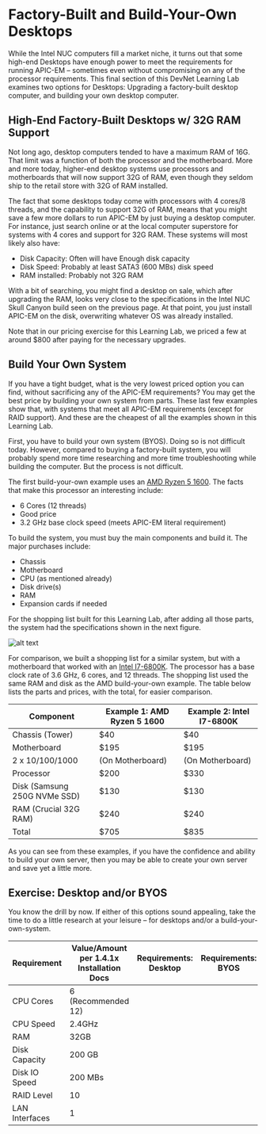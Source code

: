 
# Factory-Built and Build-Your-Own Desktops
While the Intel NUC computers fill a market niche, it turns out that some high-end Desktops have enough power to meet the requirements for running APIC-EM – sometimes even without compromising on any of the processor requirements. This final section of this DevNet Learning Lab examines two options for Desktops: Upgrading a factory-built desktop computer, and building your own desktop computer.

## High-End Factory-Built Desktops w/ 32G RAM Support
Not long ago, desktop computers tended to have a maximum RAM of 16G. That limit was a function of both the processor and the motherboard. More and more today, higher-end desktop systems use processors and motherboards that will now support 32G of RAM, even though they seldom ship to the retail store with 32G of RAM installed.

The fact that some desktops today come with processors with 4 cores/8 threads, and the capability to support 32G of RAM, means that you might save a few more dollars to run APIC-EM by just buying a desktop computer. For instance, just search online or at the local computer superstore for systems with 4 cores and support for 32G RAM. These systems will most likely also have:

- Disk Capacity: Often will have Enough disk capacity
- Disk Speed: Probably at least SATA3 (600 MBs) disk speed
- RAM installed: Probably not 32G RAM

With a bit of searching, you might find a desktop on sale, which after upgrading the RAM, looks very close to the specifications in the Intel NUC Skull Canyon build seen on the previous page. At that point, you just install APIC-EM on the disk, overwriting whatever OS was already installed.

Note that in our pricing exercise for this Learning Lab, we priced a few at around $800 after paying for the necessary upgrades. 

## Build Your Own System
If you have a tight budget, what is the very lowest priced option you can find, without sacrificing any of the APIC-EM requirements? You may get the best price by building your own system from parts. These last few examples show that, with systems that meet all APIC-EM requirements (except for RAID support). And these are the cheapest of all the examples shown in this Learning Lab.

First, you have to build your own system (BYOS). Doing so is not difficult today. However, compared to buying a factory-built system, you will probably spend more time researching and more time troubleshooting while building the computer. But the process is not difficult.

The first build-your-own example uses an [AMD Ryzen 5 1600](https://www.amd.com/en/products/cpu/amd-ryzen-5-1600).  The facts that make this processor an interesting include:

- 6 Cores (12 threads)
- Good price
- 3.2 GHz base clock speed (meets APIC-EM literal requirement)

To build the system, you must buy the main components and build it. The major purchases include:

- Chassis
- Motherboard
- CPU (as mentioned already)
- Disk drive(s)
- RAM
- Expansion cards if needed

For the shopping list built for this Learning Lab, after adding all those parts, the system had the specifications shown in the next figure.

![alt text](/posts/files/home-setup/assets/images/apic-33.png )

For comparison, we built a shopping list for a similar system, but with a motherboard that worked with an [Intel I7-6800K](https://ark.intel.com/products/94188/Intel-Core-i7-6850K-Processor-15M-Cache-up-to-3_80-GHz).  The processor has a base clock rate of 3.6 GHz, 6 cores, and 12 threads. The shopping list used the same RAM and disk as the AMD build-your-own example. The table below lists the parts and prices, with the total, for easier comparison.

| Component	 | Example 1: AMD Ryzen 5 1600	 | Example 2: Intel I7-6800K |
|---|---|---|
| Chassis (Tower) | $40 | 	$40 |
| Motherboard | $195 | $195 |
| 2 x 10/100/1000 | (On Motherboard) | (On Motherboard) |
| Processor  | $200 | $330 |
| Disk (Samsung 250G NVMe SSD) | $130 | $130 |
| RAM (Crucial 32G RAM) | $240 | $240 |
| Total | $705 | $835 |

As you can see from these examples, if you have the confidence and ability to build your own server, then you may be able to create your own server and save yet a little more.

## Exercise: Desktop and/or BYOS
You know the drill by now. If either of this options sound appealing, take the time to do a little research at your leisure – for desktops and/or a build-your-own-system.

| Requirement | Value/Amount per 1.4.1x Installation Docs | Requirements: Desktop | Requirements: BYOS |
|---|---|---|---|
| CPU Cores | 6 (Recommended 12) |   |   | 	
| CPU Speed | 2.4GHz |   |   | 		
| RAM | 32GB |   |   | 		
|Disk Capacity | 200 GB	 |   |   | 	
| Disk IO Speed | 200 MBs  |   |   | 			
| RAID Level| 	10	 |   |   | 		
| LAN Interfaces | 	1	 |   |   | 		
